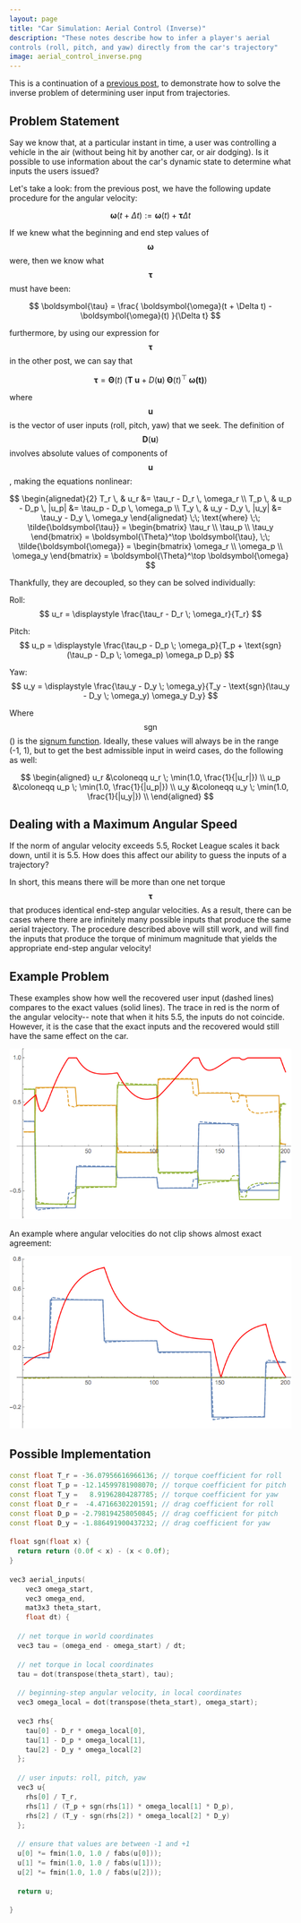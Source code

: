 ```yaml
---
layout: page
title: "Car Simulation: Aerial Control (Inverse)"
description: "These notes describe how to infer a player's aerial 
controls (roll, pitch, and yaw) directly from the car's trajectory"
image: aerial_control_inverse.png
---
```


This is a continuation of a [previous post](/rocket_league/aerial_control/),
to demonstrate how to solve the inverse problem of determining
user input from trajectories.

## Problem Statement

Say we know that, at a particular instant in time, a user was
controlling a vehicle in the air (without being hit by another
car, or air dodging). Is it possible to use information about the car's
dynamic state to determine what inputs the users issued?

Let's take a look: from the previous post, we have the following update
procedure for the angular velocity:

$$
\boldsymbol{\omega}(t + \Delta t) := 
\boldsymbol{\omega}(t) + \boldsymbol\tau \Delta t
$$

If we knew what the beginning and end step values of
$$\boldsymbol{\omega}$$ were, then we know what
$$\boldsymbol{\tau}$$ must have been:

$$
\boldsymbol{\tau} = \frac{
\boldsymbol{\omega}(t + \Delta t) - 
\boldsymbol{\omega}(t)
}{\Delta t}
$$

furthermore, by using our expression for $$\boldsymbol{\tau}$$
in the other post, we can say that

$$
\boldsymbol{\tau} = 
\boldsymbol{\Theta}(t) \; (
\boldsymbol{T} \; \boldsymbol{u} + D(\boldsymbol{u}) \;
\boldsymbol{\Theta}(t)^\top \; \boldsymbol{\omega(t)}
)
$$

where $$\boldsymbol{u}$$ is the vector of user inputs
(roll, pitch, yaw) that we seek. The definition of
$$\boldsymbol{D}(\boldsymbol{u})$$ involves absolute
values of components of $$\boldsymbol{u}$$, making the
equations nonlinear: 

$$
\begin{alignedat}{2}
T_r \, & u_r                &= \tau_r - D_r \, \omega_r \\ 
T_p \, & u_p - D_p \, |u_p| &= \tau_p - D_p \, \omega_p \\ 
T_y \, & u_y - D_y \, |u_y| &= \tau_y - D_y \, \omega_y
\end{alignedat}
\;\; \text{where} \;\;
\tilde{\boldsymbol{\tau}} = \begin{bmatrix}
\tau_r \\ \tau_p \\ \tau_y
\end{bmatrix} = \boldsymbol{\Theta}^\top \boldsymbol{\tau},
\;\;
\tilde{\boldsymbol{\omega}} = \begin{bmatrix}
\omega_r \\ \omega_p \\ \omega_y
\end{bmatrix} = \boldsymbol{\Theta}^\top \boldsymbol{\omega}
$$

Thankfully, they are decoupled, so they can be solved individually:

Roll:
$$
u_r = \displaystyle \frac{\tau_r - D_r \; \omega_r}{T_r}
$$

Pitch:
$$
u_p = \displaystyle \frac{\tau_p - D_p \; \omega_p}{T_p + \text{sgn}(\tau_p - D_p \; \omega_p) \omega_p D_p}
$$

Yaw:
$$
u_y = \displaystyle \frac{\tau_y - D_y \; \omega_y}{T_y - \text{sgn}(\tau_y - D_y \; \omega_y) \omega_y D_y}
$$

Where $$\text{sgn}$$() is the [signum function](https://en.wikipedia.org/wiki/Sign_function). 
Ideally, these values will always be in the range (-1, 1), but to get the best admissible
input in weird cases, do the following as well:

$$ 
\begin{aligned}
u_r &\coloneqq u_r \; \min(1.0, \frac{1}{|u_r|}) \\
u_p &\coloneqq u_p \; \min(1.0, \frac{1}{|u_p|}) \\
u_y &\coloneqq u_y \; \min(1.0, \frac{1}{|u_y|}) \\
\end{aligned}
$$

## Dealing with a Maximum Angular Speed

If the norm of angular velocity exceeds 5.5, Rocket League 
scales it back down, until it is 5.5. How does this affect our
ability to guess the inputs of a trajectory?

In short, this means there will be more than one net torque
$$\boldsymbol\tau$$ that produces identical end-step angular
velocities. As a result, there can be cases where there are
infinitely many possible inputs that produce the same 
aerial trajectory. The procedure described above will still
work, and will find the inputs that produce the torque 
of minimum magnitude that yields the appropriate end-step
angular velocity!

## Example Problem

These examples show how well the recovered user
input (dashed lines) compares to the exact values (solid
lines). The trace in red is the norm of the angular velocity--
note that when it hits 5.5, the inputs do not coincide.
However, it is the case that the exact inputs and the
recovered would still have the same effect on the car.

![](aerial_control_inverse.png)

An example where angular velocities do not clip shows
almost exact agreement:

![](aerial_control_inverse_roll.png)

## Possible Implementation

~~~cpp
const float T_r = -36.07956616966136; // torque coefficient for roll
const float T_p = -12.14599781908070; // torque coefficient for pitch
const float T_y =   8.91962804287785; // torque coefficient for yaw
const float D_r =  -4.47166302201591; // drag coefficient for roll
const float D_p = -2.798194258050845; // drag coefficient for pitch
const float D_y = -1.886491900437232; // drag coefficient for yaw

float sgn(float x) {
  return return (0.0f < x) - (x < 0.0f);
}

vec3 aerial_inputs(
    vec3 omega_start, 
    vec3 omega_end,
    mat3x3 theta_start,
    float dt) {

  // net torque in world coordinates
  vec3 tau = (omega_end - omega_start) / dt; 

  // net torque in local coordinates
  tau = dot(transpose(theta_start), tau);

  // beginning-step angular velocity, in local coordinates
  vec3 omega_local = dot(transpose(theta_start), omega_start);

  vec3 rhs{
    tau[0] - D_r * omega_local[0],
    tau[1] - D_p * omega_local[1],
    tau[2] - D_y * omega_local[2]
  };

  // user inputs: roll, pitch, yaw
  vec3 u{
    rhs[0] / T_r,
    rhs[1] / (T_p + sgn(rhs[1]) * omega_local[1] * D_p),
    rhs[2] / (T_y - sgn(rhs[2]) * omega_local[2] * D_y)
  };

  // ensure that values are between -1 and +1 
  u[0] *= fmin(1.0, 1.0 / fabs(u[0]));
  u[1] *= fmin(1.0, 1.0 / fabs(u[1]));
  u[2] *= fmin(1.0, 1.0 / fabs(u[2]));

  return u; 

}
~~~
